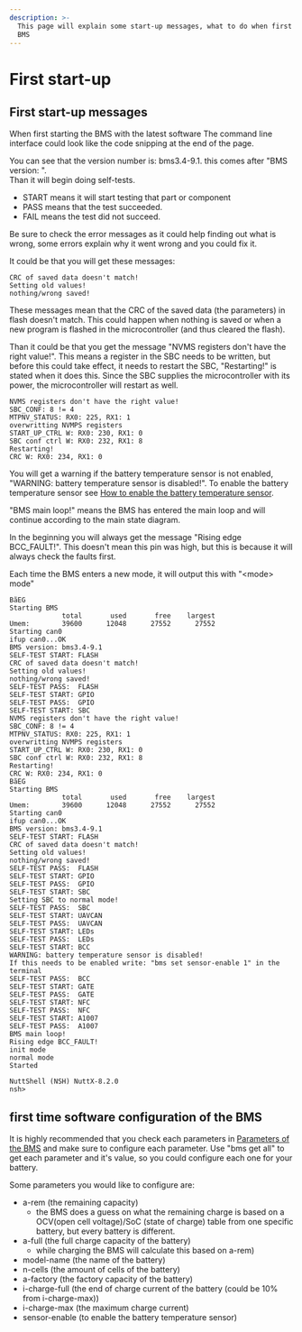 ```yaml
---
description: >-
  This page will explain some start-up messages, what to do when first using the
  BMS
---
```


# First start-up

## First start-up messages

When first starting the BMS with the latest software The command line interface could look like the code snipping at the end of the page.

You can see that the version number is: bms3.4-9.1. this comes after "BMS version: ".  
Than it will begin doing self-tests. 

* START means it will start testing that part or component
* PASS means that the test succeeded.
* FAIL means the test did not succeed.

Be sure to check the error messages as it could help finding out what is wrong, some errors explain why it went wrong and you could fix it.  
  
It could be that you will get these messages:

```text
CRC of saved data doesn't match!
Setting old values!
nothing/wrong saved!
```

These messages mean that the CRC of the saved data \(the parameters\) in flash doesn't match. This could happen when nothing is saved or when a new program is flashed in the microcontroller \(and thus cleared the flash\).  
  
Than it could be that you get the message "NVMS registers don't have the right value!". This means a register in the SBC needs to be written, but before this could take effect, it needs to restart the SBC, "Restarting!" is stated when it does this. Since the SBC supplies the microcontroller with its power, the microcontroller will restart as well. 

```text
NVMS registers don't have the right value!
SBC_CONF: 8 != 4
MTPNV_STATUS: RX0: 225, RX1: 1
overwritting NVMPS registers
START_UP_CTRL W: RX0: 230, RX1: 0
SBC conf ctrl W: RX0: 232, RX1: 8
Restarting!
CRC W: RX0: 234, RX1: 0
```

You will get a warning if the battery temperature sensor is not enabled, "WARNING: battery temperature sensor is disabled!". To enable the battery temperature sensor see [How to enable the battery temperature sensor](how-to-enable-the-battery-temperature-sensor.md). 

"BMS main loop!" means the BMS has entered the main loop and will continue according to the main state diagram. 

In the beginning you will always get the message "Rising edge BCC\_FAULT!". This doesn't mean this pin was high, but this is because it will always check the faults first. 

Each time the BMS enters a new mode, it will output this with "&lt;mode&gt; mode"

```text
BãEG
Starting BMS
             total       used       free    largest
Umem:        39600      12048      27552      27552
Starting can0
ifup can0...OK
BMS version: bms3.4-9.1
SELF-TEST START: FLASH
CRC of saved data doesn't match!
Setting old values!
nothing/wrong saved!
SELF-TEST PASS:  FLASH
SELF-TEST START: GPIO
SELF-TEST PASS:  GPIO
SELF-TEST START: SBC
NVMS registers don't have the right value!
SBC_CONF: 8 != 4
MTPNV_STATUS: RX0: 225, RX1: 1
overwritting NVMPS registers
START_UP_CTRL W: RX0: 230, RX1: 0
SBC conf ctrl W: RX0: 232, RX1: 8
Restarting!
CRC W: RX0: 234, RX1: 0
BãEG
Starting BMS
             total       used       free    largest
Umem:        39600      12048      27552      27552
Starting can0
ifup can0...OK
BMS version: bms3.4-9.1
SELF-TEST START: FLASH
CRC of saved data doesn't match!
Setting old values!
nothing/wrong saved!
SELF-TEST PASS:  FLASH
SELF-TEST START: GPIO
SELF-TEST PASS:  GPIO
SELF-TEST START: SBC
Setting SBC to normal mode!
SELF-TEST PASS:  SBC
SELF-TEST START: UAVCAN
SELF-TEST PASS:  UAVCAN
SELF-TEST START: LEDs
SELF-TEST PASS:  LEDs
SELF-TEST START: BCC
WARNING: battery temperature sensor is disabled!
If this needs to be enabled write: "bms set sensor-enable 1" in the terminal
SELF-TEST PASS:  BCC
SELF-TEST START: GATE
SELF-TEST PASS:  GATE
SELF-TEST START: NFC
SELF-TEST PASS:  NFC
SELF-TEST START: A1007
SELF-TEST PASS:  A1007
BMS main loop!
Rising edge BCC_FAULT!                                                          
init mode                                                                       
normal mode                                                                     
Started                                                                         
                                                                                
NuttShell (NSH) NuttX-8.2.0                                                     
nsh> 
```

## first time software configuration of the BMS

It is highly recommended that you check each parameters in [Parameters of the BMS](untitled-1.md) and make sure to configure each parameter. Use "bms get all" to get each parameter and it's value, so you could configure each one for your battery.   
  
Some parameters you would like to configure are:

* a-rem \(the remaining capacity\)
  *  the BMS does a guess on what the remaining charge is based on a OCV\(open cell voltage\)/SoC \(state of charge\) table from one specific battery, but every battery is different.
* a-full \(the full charge capacity of the battery\)
  *  while charging the BMS will calculate this based on a-rem\)
* model-name \(the name of the battery\)
* n-cells \(the amount of cells of the battery\)
* a-factory \(the factory capacity of the battery\)
* i-charge-full \(the end of charge current of the battery \(could be 10% from i-charge-max\)\)
* i-charge-max \(the maximum charge current\)
* sensor-enable \(to enable the battery temperature sensor\)

